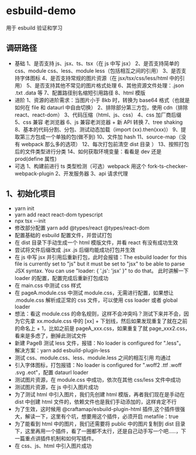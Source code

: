 # esbuild-demo

用于 esbuild 验证和学习

## 调研路径

- 基础
  1、是否支持 js、jsx、ts、tsx（在 js 中写 jsx）
  2、是否支持简单的 css、module css、less、module less（包括相互之间的引用）
  3、是否支持字体图标
  4、是否支持常规的图片资源（在 jsx/tsx/css/less/html 中的引用）
  5、是否支持其他不常见的图片格式处理
  6、其他资源文件处理：.json .txt .data 等
  7、配置路径别名缩短引用路径
  8、html 模版
- 进阶
  1、资源的进阶需求：当图片小于 8kb 时，转换为 base64 格式（也就是如何在 file 和 dataurl 中自由切换）
  2、排除部分第三方包，使用 cdn（排除 react、react-dom）
  3、代码压缩（html、js、css）
  4、css 加厂商后缀
  5、css 兼容 老浏览器
  6、js 兼容老浏览器 + 新 API 转换
  7、tree shaking
  8、基本的代码分割、分包、测试动态加载（import (xx).then(xxx)）
  9、提取第三方包成一个单独的包(做不到)
  10、文件加 hash
  11、source-map（没有 webpack 那么多的选项）
  12、每次打包前清空 dist 目录 ）
  13、按照打包后的文件类型进行分类
  14、如何获取环境变量：看看是 dev 还是 prod(define 属性)
- 可选
  1、构建前进行 ts 类型检测（可选）webpack 用这个 fork-ts-checker-webpack-plugin
  2、开发服务器
  3、api 请求代理

## 1、初始化项目

- yarn init
- yarn add react react-dom typescript
- npx tsx --init
- 修改部分配置 yarn add @types/react @types/react-dom
- 配置基础的 esbuild 配置文件，并尝试打包
- 在 dist 目录下手动生成一个 html 模版文件，并看 react 有没有成功生效
- 尝试将文件后缀改成 .jsx .js 后缀均能成功打包并生效
- 在 js 中写 jsx 并引用后重新打包，此时会报错：The esbuild loader for this file is currently set to "js" but it must be set to "jsx" to be able
  to parse JSX syntax. You can use "loader: { '.js': 'jsx' }" to do that。
  此时讲解一下 loader 的配置，配置完成后重新打包成功
- 在 main.css 中测试 css 样式
- 在 pageA.module.css 中测试 module.css，无需进行配置，如果想让 .module.css 解析成正常的 css 文件，可以使用 css loader 或者 global loader
- 想法：看这 module.css 的命名规则，这样不会冲突吗？测试下来并不会，因为它先拿 xx.module.css 中的 [xx] + 下划线，然后如果发现重复了就在之前的命名上 + 1，比如之前是 pageA_xxx.css，如果重复了就 page_xxx2.css，看来是多虑了，删掉此测试文件
- 新建 PageB 测试 less 文件，报错：No loader is configured for ".less"。
  解决方案：yarn add esbuild-plugin-less
- 测试 css、module.css、less、module.less 之间的相互引用 均通过
- 引入字体图标，打包报错：No loader is configured for ".woff2 .ttf .woff .svg .eot"，配置 dataurl loader
- 测试图片资源，在 module.css 中成功，依次在其他 css/less 文件中成功
- 测试图片资源，在 js 中引入图片成功
- 为了测试 html 中引入图片，我们先创建 html 模版，再者我们现在是手动在 dist 中创建 html 文件的，依赖文件也是我们手动添加的，这样肯定不行
- 为了生效，这时候用 @craftamap/esbuild-plugin-html 插件,这个插件很强大，解读一下，这里有个坑，想要用这个插件，必须开启 metafile：true
- 为了能看到 html 中的图片，我们还需要将 public 中的图片复制到 dist 目录下，这里再用一个插件，看了一圈都不太行，还是自己动手写一个吧.....，下一篇重点讲插件机制和如何写插件。
- 在 css、js、html 中引入图片成功
